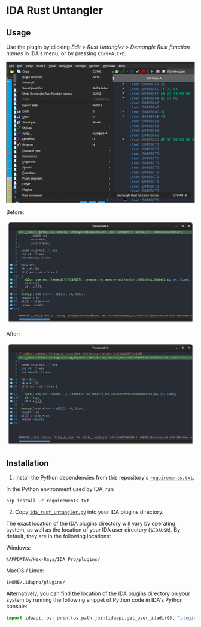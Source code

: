 # IDA Rust Untangler

## Usage

Use the plugin by clicking _Edit > Rust Untangler > Demangle Rust function names_ in IDA's menu, or by pressing `Ctrl+Alt+D`.

![Screenshot of the Edit > Rust Untangler > Demangle Rust function names entry in the IDA menu](images/plugin-menu-entry-screenshot.png)

Before:

![Image of a decompiled function with the Rust-mangled name `_$LT$alloc..string..String$u20$as$u20$core..fmt..Write$GT$::write_str::h461a5a8697e61a03`](images/decompiler-window-before-demangle-screenshot.png)

After:

![Image of a decompiled function with the original demangled Rust name `<alloc::string::String as core::fmt::Write>::write_str::h461a5a8697e61a03`](images/decompiler-window-after-demangle-screenshot.png)

## Installation

1. Install the Python dependencies from this repository's [`requirements.txt`](requirements.txt).

In the Python environment used by IDA, run
```
pip install -r requirements.txt
```

2. Copy [`ida_rust_untangler.py`](ida_rust_untangler.py) into your IDA plugins directory.

The exact location of the IDA plugins directory will vary by operating system, as well as the location of your IDA user directory (`$IDAUSR`). By default, they are in the following locations:

Windows:

```
%APPDATA%/Hex-Rays/IDA Pro/plugins/
```

MacOS / Linux:

```
$HOME/.idapro/plugins/
```

Alternatively, you can find the location of the IDA plugins directory on your system by running the following snippet of Python code in IDA's Python console:

```python
import idaapi, os; print(os.path.join(idaapi.get_user_idadir(), "plugins"))
```